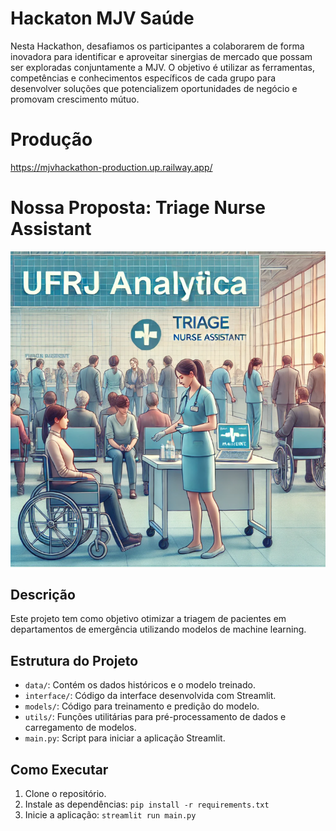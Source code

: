# Hackaton  MJV  Saúde

Nesta Hackathon, desafiamos os participantes a colaborarem de forma inovadora para identificar e
aproveitar sinergias de mercado que possam ser exploradas conjuntamente a MJV. O objetivo é
utilizar as ferramentas, competências e conhecimentos específicos de cada grupo para desenvolver
soluções que potencializem oportunidades de negócio e promovam crescimento mútuo.

# Produção

https://mjvhackathon-production.up.railway.app/

# Nossa Proposta: Triage Nurse Assistant

![image2.png](assets%2Fimages%2Fimage2.png)

## Descrição

Este projeto tem como objetivo otimizar a triagem de pacientes em departamentos de emergência utilizando modelos de machine learning.

## Estrutura do Projeto

- `data/`: Contém os dados históricos e o modelo treinado.
- `interface/`: Código da interface desenvolvida com Streamlit.
- `models/`: Código para treinamento e predição do modelo.
- `utils/`: Funções utilitárias para pré-processamento de dados e carregamento de modelos.
- `main.py`: Script para iniciar a aplicação Streamlit.

## Como Executar

1. Clone o repositório.
2. Instale as dependências: `pip install -r requirements.txt`
3. Inicie a aplicação: `streamlit run main.py`
